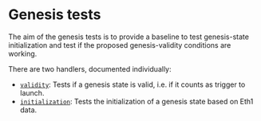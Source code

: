 # Genesis tests

The aim of the genesis tests is to provide a baseline to test genesis-state initialization and test
if the proposed genesis-validity conditions are working.

There are two handlers, documented individually:

- [`validity`](./validity.md): Tests if a genesis state is valid, i.e. if it counts as trigger to launch.
- [`initialization`](./initialization.md): Tests the initialization of a genesis state based on Eth1 data.
